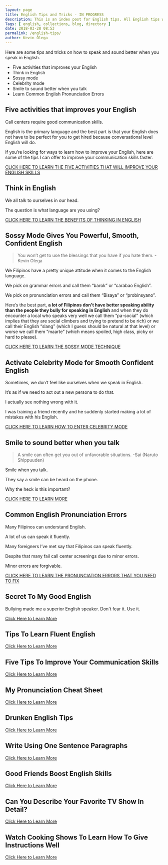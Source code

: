 ```yaml
--- 
layout: page 
title: English Tips and Tricks - IN PROGRESS
description: This is an index post for English tips. All English tips will be added here eventually.
Tags: [ english, collections, blog, directory ]
date: 2018-03-28 08:53
permalink: /english-tips/ 
author: Kevin Olega 
--- 
```

Here are some tips and tricks on how to speak and sound better when you speak in English.

- Five activities that improves your English
- Think in English
- Sossy mode
- Celebrity mode
- Smile to sound better when you talk
- Learn Common English Pronunciation Errors

## Five activities that improves your English

Call centers require good communication skills. 

English is the primary language and the best part is that your English does not have to be perfect for you to get hired because conversational level English will do.

If you’re looking for ways to learn how to improve your English, here are some of the tips I can offer to improve your communication skills faster.

[CLICK HERE TO LEARN THE FIVE ACTIVITIES THAT WILL IMPROVE YOUR ENGLISH SKILLS](http://callcentertrainingtips.com/activities-english/)

## Think in English

We all talk to ourselves in our head. 

The question is what language are you using? 

[CLICK HERE TO LEARN THE BENEFITS OF THINKING IN ENGLISH](http://callcentertrainingtips.com/think-english/)

## Sossy Mode Gives You Powerful, Smooth, Confident English

> You won’t get to use the blessings that you have if you hate them. -Kevin Olega

We Filipinos have a pretty unique attitude when it comes to the English language. 

We pick on grammar errors and call them “barok” or “carabao English”. 

We pick on pronunciation errors and call them “Bisaya” or “probinsyano”. 

Here’s the best part, **a lot of Filipinos don't have better speaking ability than the people they bully for speaking in English** and when they do encounter a local who speaks very well we call them “pa-social” (which implies that they are social climbers and trying to pretend to be rich) or we call their English “slang” (which I guess should be natural at that level) or worse we call them “maarte” (which means spoiled, high class, picky or hard to please). 

[CLICK HERE TO LEARN THE SOSSY MODE TECHNIQUE](http://callcentertrainingtips.com/sossy/)

## Activate Celebrity Mode for Smooth Confident English

Sometimes, we don’t feel like ourselves when we speak in English. 

It’s as if we need to act out a new persona to do that. 

I actually see nothing wrong with it.

I was training a friend recently and he suddenly started making a lot of mistakes with his English. 

[CLICK HERE TO LEARN HOW TO ENTER CELEBRITY MODE](http://callcentertrainingtips.com/celebrity/)

## Smile to sound better when you talk

> A smile can often get you out of unfavorable situations.
-Sai (Naruto Shippuuden)

Smile when you talk. 

They say a smile can be heard on the phone.

Why the heck is this important?

[CLICK HERE TO LEARN MORE](http://callcentertrainingtips.com/smile-better/)

## Common English Pronunciation Errors

Many Filipinos can understand English. 

A lot of us can speak it fluently. 

Many foreigners I’ve met say that Filipinos can speak fluently. 

Despite that many fail call center screenings due to minor errors.

Minor errors are forgivable. 

[CLICK HERE TO LEARN THE PRONUNCIATION ERRORS THAT YOU NEED TO FIX](http://callcentertrainingtips.com/pronunciation-errors/)


## Secret To My Good English

Bullying made me a superior English speaker. Don't fear it. Use it.

[Click Here to Learn More](https://callcentertrainingtips.com/bully/)

## Tips To Learn Fluent English

[Click Here to Learn More](https://callcentertrainingtips.com/learn-fluent-english/)

## Five Tips To Improve Your Communication Skills

[Click Here to Learn More](https://callcentertrainingtips.com/five-communication-skills/)

## My Pronunciation Cheat Sheet

[Click Here to Learn More](https://callcentertrainingtips.com/cheat-sheet/)

## Drunken English Tips

[Click Here to Learn More](https://callcentertrainingtips.com/english-drinking-session/)

## Write Using One Sentence Paragraphs

[Click Here to Learn More](https://callcentertrainingtips.com/1sp/)

## Good Friends Boost English Skills

[Click Here to Learn More](https://callcentertrainingtips.com/english-friends/)

## Can You Describe Your Favorite TV Show In Detail?

[Click Here to Learn More](https://callcentertrainingtips.com/tvshow/)

## Watch Cooking Shows To Learn How To Give Instructions Well

[Click Here to Learn More](https://callcentertrainingtips.com/cooking-shows/)